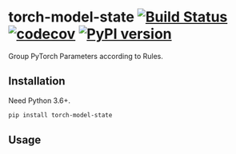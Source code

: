 # torch-model-state [![Build Status](https://travis-ci.com/FebruaryBreeze/torch-model-state.svg?branch=master)](https://travis-ci.com/FebruaryBreeze/torch-model-state) [![codecov](https://codecov.io/gh/FebruaryBreeze/torch-model-state/branch/master/graph/badge.svg)](https://codecov.io/gh/FebruaryBreeze/torch-model-state) [![PyPI version](https://badge.fury.io/py/torch-model-state.svg)](https://pypi.org/project/torch-model-state/)

Group PyTorch Parameters according to Rules.

## Installation

Need Python 3.6+.

```bash
pip install torch-model-state
```

## Usage

```python
```
